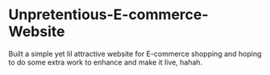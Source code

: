 # Unpretentious-E-commerce-Website
Built a simple yet  lil attractive website for E-commerce shopping and hoping to do some extra work to enhance and make it live, hahah.
